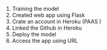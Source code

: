 1. Training the model
2. Created web app using Flask
3. Crate an account in Heroku (PAAS )
4. Linked the Github in Heroku
5. Deploy the model
6. Access the app using URL
